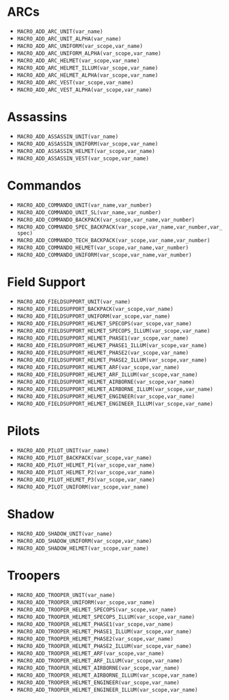 # ARCs

* `MACRO_ADD_ARC_UNIT(var_name)`
* `MACRO_ADD_ARC_UNIT_ALPHA(var_name)`
* `MACRO_ADD_ARC_UNIFORM(var_scope,var_name)`
* `MACRO_ADD_ARC_UNIFORM_ALPHA(var_scope,var_name)`
* `MACRO_ADD_ARC_HELMET(var_scope,var_name)`
* `MACRO_ADD_ARC_HELMET_ILLUM(var_scope,var_name)`
* `MACRO_ADD_ARC_HELMET_ALPHA(var_scope,var_name)`
* `MACRO_ADD_ARC_VEST(var_scope,var_name)`
* `MACRO_ADD_ARC_VEST_ALPHA(var_scope,var_name)`

# Assassins

* `MACRO_ADD_ASSASSIN_UNIT(var_name)`
* `MACRO_ADD_ASSASSIN_UNIFORM(var_scope,var_name)`
* `MACRO_ADD_ASSASSIN_HELMET(var_scope,var_name)`
* `MACRO_ADD_ASSASSIN_VEST(var_scope,var_name)`

# Commandos

* `MACRO_ADD_COMMANDO_UNIT(var_name,var_number)`
* `MACRO_ADD_COMMANDO_UNIT_SL(var_name,var_number)`
* `MACRO_ADD_COMMANDO_BACKPACK(var_scope,var_name,var_number)`
* `MACRO_ADD_COMMANDO_SPEC_BACKPACK(var_scope,var_name,var_number,var_spec)`
* `MACRO_ADD_COMMANDO_TECH_BACKPACK(var_scope,var_name,var_number)`
* `MACRO_ADD_COMMANDO_HELMET(var_scope,var_name,var_number)`
* `MACRO_ADD_COMMANDO_UNIFORM(var_scope,var_name,var_number)`

# Field Support

* `MACRO_ADD_FIELDSUPPORT_UNIT(var_name)`
* `MACRO_ADD_FIELDSUPPORT_BACKPACK(var_scope,var_name)`
* `MACRO_ADD_FIELDSUPPORT_UNIFORM(var_scope,var_name)`
* `MACRO_ADD_FIELDSUPPORT_HELMET_SPECOPS(var_scope,var_name)`
* `MACRO_ADD_FIELDSUPPORT_HELMET_SPECOPS_ILLUM(var_scope,var_name)`
* `MACRO_ADD_FIELDSUPPORT_HELMET_PHASE1(var_scope,var_name)`
* `MACRO_ADD_FIELDSUPPORT_HELMET_PHASE1_ILLUM(var_scope,var_name)`
* `MACRO_ADD_FIELDSUPPORT_HELMET_PHASE2(var_scope,var_name)`
* `MACRO_ADD_FIELDSUPPORT_HELMET_PHASE2_ILLUM(var_scope,var_name)`
* `MACRO_ADD_FIELDSUPPORT_HELMET_ARF(var_scope,var_name)`
* `MACRO_ADD_FIELDSUPPORT_HELMET_ARF_ILLUM(var_scope,var_name)`
* `MACRO_ADD_FIELDSUPPORT_HELMET_AIRBORNE(var_scope,var_name)`
* `MACRO_ADD_FIELDSUPPORT_HELMET_AIRBORNE_ILLUM(var_scope,var_name)`
* `MACRO_ADD_FIELDSUPPORT_HELMET_ENGINEER(var_scope,var_name)`
* `MACRO_ADD_FIELDSUPPORT_HELMET_ENGINEER_ILLUM(var_scope,var_name)`

# Pilots

* `MACRO_ADD_PILOT_UNIT(var_name)`
* `MACRO_ADD_PILOT_BACKPACK(var_scope,var_name)`
* `MACRO_ADD_PILOT_HELMET_P1(var_scope,var_name)`
* `MACRO_ADD_PILOT_HELMET_P2(var_scope,var_name)`
* `MACRO_ADD_PILOT_HELMET_P3(var_scope,var_name)`
* `MACRO_ADD_PILOT_UNIFORM(var_scope,var_name)`

# Shadow

* `MACRO_ADD_SHADOW_UNIT(var_name)`
* `MACRO_ADD_SHADOW_UNIFORM(var_scope,var_name)`
* `MACRO_ADD_SHADOW_HELMET(var_scope,var_name)`

# Troopers

* `MACRO_ADD_TROOPER_UNIT(var_name)`
* `MACRO_ADD_TROOPER_UNIFORM(var_scope,var_name)`
* `MACRO_ADD_TROOPER_HELMET_SPECOPS(var_scope,var_name)`
* `MACRO_ADD_TROOPER_HELMET_SPECOPS_ILLUM(var_scope,var_name)`
* `MACRO_ADD_TROOPER_HELMET_PHASE1(var_scope,var_name)`
* `MACRO_ADD_TROOPER_HELMET_PHASE1_ILLUM(var_scope,var_name)`
* `MACRO_ADD_TROOPER_HELMET_PHASE2(var_scope,var_name)`
* `MACRO_ADD_TROOPER_HELMET_PHASE2_ILLUM(var_scope,var_name)`
* `MACRO_ADD_TROOPER_HELMET_ARF(var_scope,var_name)`
* `MACRO_ADD_TROOPER_HELMET_ARF_ILLUM(var_scope,var_name)`
* `MACRO_ADD_TROOPER_HELMET_AIRBORNE(var_scope,var_name)`
* `MACRO_ADD_TROOPER_HELMET_AIRBORNE_ILLUM(var_scope,var_name)`
* `MACRO_ADD_TROOPER_HELMET_ENGINEER(var_scope,var_name)`
* `MACRO_ADD_TROOPER_HELMET_ENGINEER_ILLUM(var_scope,var_name)`
